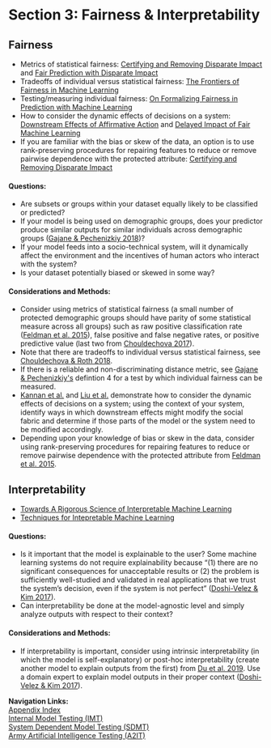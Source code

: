 # Section 3: Fairness & Interpretability

## Fairness  
- Metrics of statistical fairness: [Certifying and Removing Disparate Impact](https://arxiv.org/pdf/1412.3756v3.pdf) and [Fair Prediction with Disparate Impact](https://arxiv.org/pdf/1703.00056.pdf)
- Tradeoffs of individual versus statistical fairness: [The Frontiers of Fairness in Machine Learning](https://arxiv.org/pdf/1810.08810.pdf) 
- Testing/measuring individual fairness: [On Formalizing Fairness in Prediction with Machine Learning](https://arxiv.org/pdf/1710.03184.pdf)
- How to consider the dynamic effects of decisions on a system: [Downstream Effects of Affirmative Action](https://arxiv.org/pdf/1808.09004.pdf) and [Delayed Impact of Fair Machine Learning](http://proceedings.mlr.press/v80/liu18c/liu18c.pdf)
- If you are familiar with the bias or skew of the data, an option is to use rank-preserving procedures for repairing features to reduce or remove pairwise dependence with the protected attribute: [Certifying and Removing Disparate Impact](https://arxiv.org/pdf/1412.3756v3.pdf)

#### Questions:
* Are subsets or groups within your dataset equally likely to be classified or predicted?
* If your model is being used on demographic groups, does your predictor produce similar outputs for similar individuals across demographic groups ([Gajane & Pechenizkiy 2018](https://arxiv.org/pdf/1710.03184.pdf))? 
* If your model feeds into a socio-technical system, will it dynamically affect the environment and the incentives of human actors who interact with the system?
* Is your dataset potentially biased or skewed in some way?

#### Considerations and Methods:
* Consider using metrics of statistical fairness (a small number of protected demographic groups should have parity of some statistical measure across all groups) such as raw positive classification rate ([Feldman et al. 2015](https://arxiv.org/pdf/1412.3756v3.pdf)), false positive and false negative rates, or positive predictive value (last two from [Chouldechova 2017](https://arxiv.org/pdf/1703.00056.pdf)).
*   Note that there are tradeoffs to individual versus statistical fairness, see [Chouldechova & Roth 2018](https://arxiv.org/pdf/1810.08810.pdf).
* If there is a reliable and non-discriminating distance metric, see [Gajane & Pechenizkiy's](https://arxiv.org/pdf/1710.03184.pdf) defintion 4 for a test by which individual fairness can be measured.
* [Kannan et al.](https://arxiv.org/pdf/1808.09004.pdf) and [Liu et al.](http://proceedings.mlr.press/v80/liu18c/liu18c.pdf) demonstrate how to consider the dynamic effects of decisions on a system; using the context of your system, identify ways in which downstream effects might modify the social fabric and determine if those parts of the model or the system need to be modified accordingly.
* Depending upon your knowledge of bias or skew in the data, consider using rank-preserving procedures for repairing features to reduce or remove pairwise dependence with the protected attribute from [Feldman et al. 2015](https://arxiv.org/pdf/1412.3756v3.pdf).

## Interpretability
- [Towards A Rigorous Science of Interpretable Machine Learning](https://arxiv.org/pdf/1702.08608.pdf)
- [Techniques for Intepretable Machine Learning](https://arxiv.org/pdf/1808.00033.pdf)

#### Questions:
* Is it important that the model is explainable to the user? Some machine learning systems do not require explainability because “(1) there are no significant consequences for unacceptable results or (2) the problem is sufficiently well-studied and validated in real applications that we trust the system’s decision, even if the system is not perfect” ([Doshi-Velez & Kim 2017](https://arxiv.org/pdf/1702.08608.pdf)).
* Can interpretability be done at the model-agnostic level and simply analyze outputs with respect to their context?

#### Considerations and Methods:
* If interpretability is important, consider using intrinsic interpretability (in which the model is self-explanatory) or post-hoc interpretability (create another model to explain outputs from the first) from [Du et al. 2019](https://arxiv.org/pdf/1808.00033.pdf).
Use a domain expert to explain model outputs in their proper context ([Doshi-Velez & Kim 2017](https://arxiv.org/pdf/1702.08608.pdf)).

**Navigation Links:**  
[Appendix Index](appendix_index.md)  
[Internal Model Testing (IMT)](0_IMT.md)  
[System Dependent Model Testing (SDMT)](1_SDMT.md)  
[Army Artificial Intelligence Testing (A2IT)](https://github.com/turingcompl33t/a2it)  
